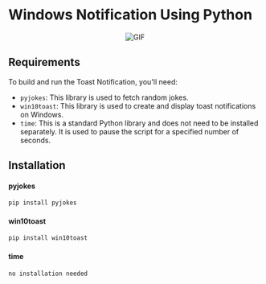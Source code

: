 # Windows Notification Using Python
<p align="center">
  <img src="https://i.giphy.com/media/v1.Y2lkPTc5MGI3NjExeXdqcXhzY2xueWh6d2ljejAxM2F3azh6aXlnamo5dXB6eXZoMnh3byZlcD12MV9pbnRlcm5hbF9naWZfYnlfaWQmY3Q9Zw/sg7Ss8CRyIMXYNBW05/giphy-downsized.gif" alt="GIF">
</p>

## Requirements

To build and run the Toast Notification, you'll need:

- `pyjokes`: This library is used to fetch random jokes.
- `win10toast`: This library is used to create and display toast notifications on Windows.
- `time`: This is a standard Python library and does not need to be installed separately. It is used to pause the script for a specified number of seconds.

## Installation

#### pyjokes

```bash
pip install pyjokes
```

#### win10toast

```bash
pip install win10toast
```

#### time

```bash
no installation needed
```
